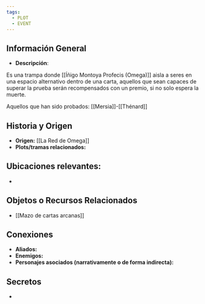 ```yaml
---
tags:
  - PLOT
  - EVENT
---
```

## Información General 
- **Descripción**: 

Es una trampa donde [[Íñigo Montoya Profecis (Omega)]] aisla a seres en una espacio alternativo dentro de una carta, aquellos que sean capaces de superar la prueba serán recompensados con un premio, si no solo espera la muerte.

Aquellos que han sido probados: [[Mersia]]-[[Thénard]]

## Historia y Origen 
- **Origen:** [[La Red de Omega]]
- **Plots/tramas relacionados:** 

## Ubicaciones relevantes:
- 

## Objetos o Recursos Relacionados 
- [[Mazo de cartas arcanas]]

## Conexiones 
- **Aliados:** 
- **Enemigos:**
- **Personajes asociados (narrativamente o de forma indirecta):** 

## Secretos
- 
